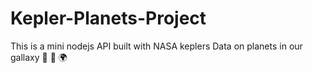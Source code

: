 # Kepler-Planets-Project
This is a mini nodejs API built with NASA keplers Data on planets in our gallaxy 🌌 🚀 🌍
